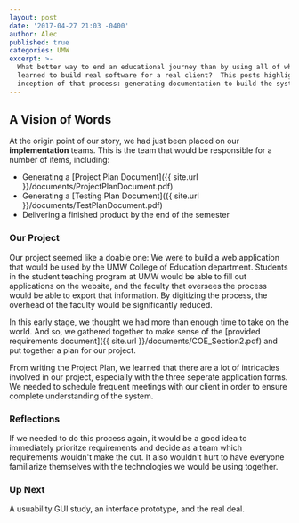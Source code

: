 ```yaml
---
layout: post
date: '2017-04-27 21:03 -0400'
author: Alec
published: true
categories: UMW
excerpt: >-
  What better way to end an educational journey than by using all of what we've
  learned to build real software for a real client?  This posts highlights the
  inception of that process: generating documentation to build the system.
---
```

## A Vision of Words

At the origin point of our story, we had just been placed on our **implementation** teams.  This is the team that would be responsible for a number of items, including:


* Generating a [Project Plan Document]({{ site.url }}/documents/ProjectPlanDocument.pdf)
* Generating a [Testing Plan Document]({{ site.url }}/documents/TestPlanDocument.pdf)
* Delivering a finished product by the end of the semester


### Our Project

Our project seemed like a doable one:  We were to build a web application that would be used by the UMW College of Education department.  Students in the student teaching program at UMW would be able to fill out applications on the website, and the faculty that oversees the process would be able to export that information.  By digitizing the process, the overhead of the faculty would be significantly reduced.

In this early stage, we thought we had more than enough time to take on the world.  And so, we gathered together to make sense of the [provided requirements document]({{ site.url }}/documents/COE_Section2.pdf) and put together a plan for our project.

From writing the Project Plan, we learned that there are a lot of intricacies involved in our project, especially with the three seperate application forms.  We needed to schedule frequent meetings with our client in order to ensure complete understanding of the system.

### Reflections

If we needed to do this process again, it would be a good idea to immediately prioritze requirements and decide as a team which requirements wouldn't make the cut.  It also wouldn't hurt to have everyone familiarize themselves with the technologies we would be using together.

### Up Next

A usuability GUI study, an interface prototype, and the real deal.
